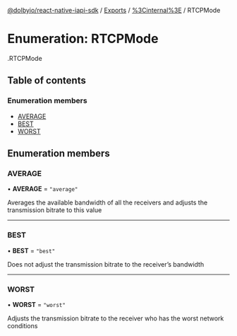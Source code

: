 [@dolbyio/react-native-iapi-sdk](../README.md) / [Exports](../modules.md) / [%3Cinternal%3E](../modules/_internal_.md) / RTCPMode

# Enumeration: RTCPMode

[<internal>](../modules/_internal_.md).RTCPMode

## Table of contents

### Enumeration members

- [AVERAGE](_internal_.RTCPMode.md#average)
- [BEST](_internal_.RTCPMode.md#best)
- [WORST](_internal_.RTCPMode.md#worst)

## Enumeration members

### AVERAGE

• **AVERAGE** = `"average"`

Averages the available bandwidth of all the receivers and adjusts the transmission bitrate to this value

___

### BEST

• **BEST** = `"best"`

Does not adjust the transmission bitrate to the receiver’s bandwidth

___

### WORST

• **WORST** = `"worst"`

Adjusts the transmission bitrate to the receiver who has the worst network conditions

